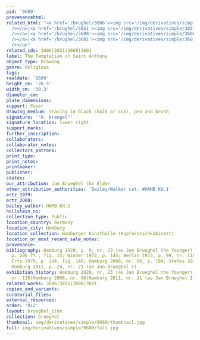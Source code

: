 ```yaml
---
pid: '9689'
provenancehtml:
related_html: "<a href='/brughel/3606'><img src='/img/derivatives/simple/3606/thumbnail.jpg'
  /></a>|<a href='/brughel/3851'><img src='/img/derivatives/simple/3851/thumbnail.jpg'
  /></a>|<a href='/brughel/3608'><img src='/img/derivatives/simple/3608/thumbnail.jpg'
  /></a>|<a href='/brughel/3601'><img src='/img/derivatives/simple/3601/thumbnail.jpg'
  /></a>"
related_ids: 3606|3851|3608|3601
label: The Temptation of Saint Anthony
object_type: Drawing
genre: Religious
tags:
realdate: '1600'
height_cm: '26.5'
width_cm: '39.3'
diameter_cm:
plate_dimensions:
support: Paper
drawing_medium: Tracing in black chalk or coal, pen and brush
signature: '"H. breugel"'
signature_location: lower right
support_marks:
further_inscription:
collaborators:
collaborator_notes:
collectors_patrons:
print_type:
print_notes:
printmaker:
publisher:
states:
our_attribution: Jan Brueghel the Elder
other_attribution_authorities: 'Bailey/Walker cat. #HAMB.KH.1'
ertz_1979:
ertz_2008:
bailey_walker: HAMB.KH.1
hollstein_no:
collection_type: Public
location_country: Germany
location_city: Hamburg
location_collection: Hamburger Kunsthalle (Kupferstichkabinett)
location_or_most_recent_sale_notes:
provenance:
bibliography: Hamburg 1920, p. 9, nr. 23 (as Jan Brueghel the Younger); Winner 1961,
  p. 206 ff., fig. 15; Winner 1972, p. 144; Berlin 1975, p. 99, nr. 118, pl. 223;
  Ertz 1979, p. 134, fig. 140; Hamburg 2008, nr. 66, p. 194; Stefes 2011, nr. 175;
  Hamburg 2011, p. 24, nr. 21 (as Jan Brueghel I)
exhibition_history: Hamburg 1920, nr. 23 (as Jan Brueghel the Younger)|Berlin 1975,
  nr. 118|Hamburg 2008, nr. 66|Hamburg 2011, nr. 21 (as Jan Brueghel I)
related_works: 3606|3851|3608|3601
copies_and_variants:
curatorial_files:
external_resources:
order: '012'
layout: brueghel_item
collection: brueghel
thumbnail: img/derivatives/simple/9689/thumbnail.jpg
full: img/derivatives/simple/9689/full.jpg
---
```


